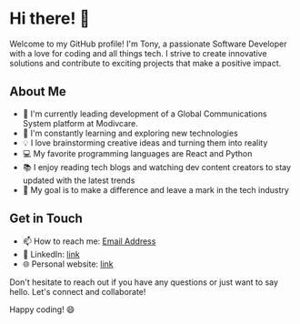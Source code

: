 Hi there! 👋
============

Welcome to my GitHub profile! I'm Tony, a passionate Software Developer with a love for coding and all things tech. I strive to create innovative solutions and contribute to exciting projects that make a positive impact.

About Me
--------

-   🔭 I'm currently leading development of a Global Communications System platform at Modivcare.
-   🌱 I'm constantly learning and exploring new technologies
-   💡 I love brainstorming creative ideas and turning them into reality
-   💻 My favorite programming languages are React and Python
-   📚 I enjoy reading tech blogs and watching dev content creators to stay updated with the latest trends
-   🎯 My goal is to make a difference and leave a mark in the tech industry


Get in Touch
------------

-   📫 How to reach me: [Email Address](info@tonyrobertson.dev)
-   🔗 LinkedIn: [link](linkedin.com/in/tonyr729/)
-   🌐 Personal website: [link](tonyrobertson.dev)

Don't hesitate to reach out if you have any questions or just want to say hello. Let's connect and collaborate!

Happy coding! 😄

<!---
tonyr-dev/tonyr-dev is a ✨ special ✨ repository because its `README.md` (this file) appears on your GitHub profile.
You can click the Preview link to take a look at your changes.
--->
